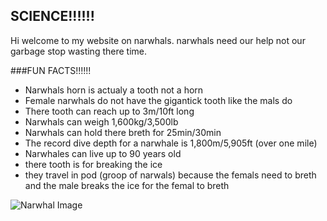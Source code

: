 ## SCIENCE!!!!!!

Hi welcome to my website on narwhals. 
    narwhals need our help not our garbage stop wasting there time.
 
 
 ###FUN FACTS!!!!!!
    
 - Narwhals horn is actualy a tooth not a horn
 - Female narwhals do not have the gigantick tooth like the mals do
 - There tooth can reach up to 3m/10ft long
 - Narwhals can weigh 1,600kg/3,500lb 
 - Narwhals can hold there breth for 25min/30min
 - The record dive depth for a narwhale is 1,800m/5,905ft (over one mile)  
 - Narwhales can live up to 90 years old 
 - there tooth is for breaking the ice 
 - they travel in pod (groop of narwals) because the femals need to breth and the male breaks the ice for the femal to breth
 
 
 <img src="https://squidtoons.com/wp-content/uploads/2016/07/narwhal-anatomy-web.png" alt="Narwhal Image"/> 
 
